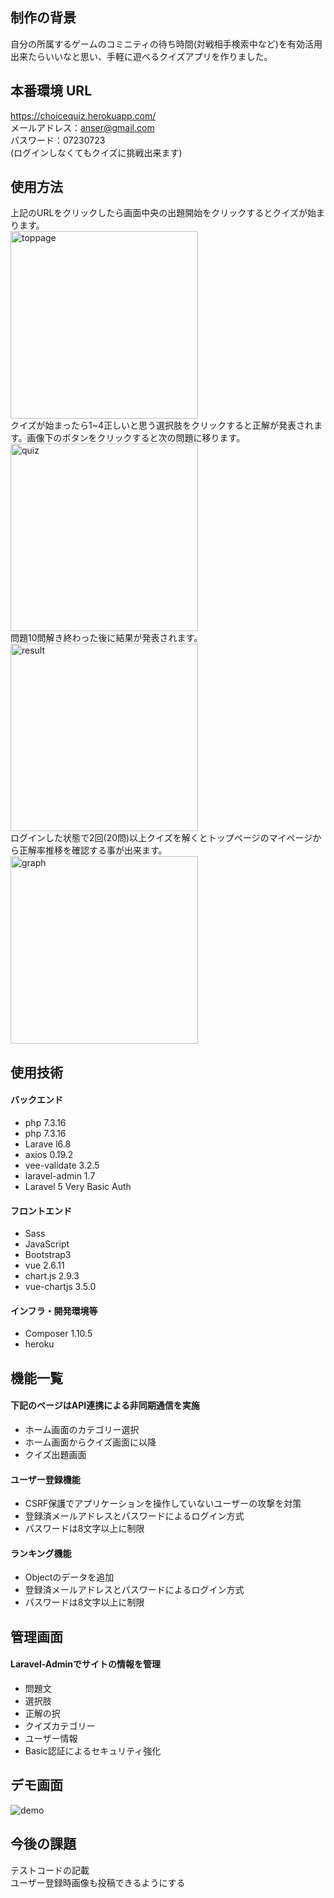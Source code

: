 ## 制作の背景
自分の所属するゲームのコミニティの待ち時間(対戦相手検索中など)を有効活用出来たらいいなと思い、手軽に遊べるクイズアプリを作りました。

## 本番環境 URL

https://choicequiz.herokuapp.com/
<br>
メールアドレス：anser@gmail.com
<br>
パスワード：07230723
<br>
(ログインしなくてもクイズに挑戦出来ます)
<br>

## 使用方法
上記のURLをクリックしたら画面中央の出題開始をクリックするとクイズが始まります。
<br>
<img width="300" height="300" alt="toppage" src="https://user-images.githubusercontent.com/61533662/79689539-7f3fa380-8290-11ea-84d3-8513ef152c54.png">
<br>
クイズが始まったら1~4正しいと思う選択肢をクリックすると正解が発表されます。画像下のボタンをクリックすると次の問題に移ります。
<br>
<img width="300" height="300" alt="quiz" src="https://user-images.githubusercontent.com/61533662/79705413-98783c80-82f0-11ea-80cf-df85021d0a1d.png">
<br>
問題10問解き終わった後に結果が発表されます。
<br>
<img width="300" height="300" alt="result" src="https://user-images.githubusercontent.com/61533662/79705524-f9a01000-82f0-11ea-9875-23b6c7f331a6.png">
<br>
ログインした状態で2回(20問)以上クイズを解くとトップページのマイページから正解率推移を確認する事が出来ます。
<br>
<img width="300" height="300" alt="graph" src="https://user-images.githubusercontent.com/61533662/79705781-d9248580-82f1-11ea-9157-3786ddcf7a86.png">
<br>

## 使用技術

<h4>バックエンド</h4>
<ul>
<li>php 7.3.16</li>

<li>php 7.3.16</li>
<li>Larave l6.8</li>
<li>axios 0.19.2</li>
<li>vee-validate 3.2.5</li>
<li>laravel-admin 1.7</li>
<li>Laravel 5 Very Basic Auth</li>
</ul>

<h4>フロントエンド</h4>
<ul>
<li>Sass</li>
<li>JavaScript</li>
<li>Bootstrap3</li>
<li>vue 2.6.11 </li>
<li>chart.js 2.9.3</li>
<li>vue-chartjs 3.5.0</li>
</ul>

<h4>インフラ・開発環境等</h4>
<ul>
<li>Composer 1.10.5</li>
<li>heroku</li>
</ul>

## 機能一覧
<h4>下記のページはAPI連携による非同期通信を実施</h4>
<ul>
<li>ホーム画面のカテゴリー選択</li>
<li>ホーム画面からクイズ画面に以降</li>
<li>クイズ出題画面</li>
</ul>
<h4>ユーザー登録機能</h4>
<ul>
<li>CSRF保護でアプリケーションを操作していないユーザーの攻撃を対策</li>
<li>登録済メールアドレスとパスワードによるログイン方式</li>
<li>パスワードは8文字以上に制限</li>
</ul>
<h4>ランキング機能</h4>
<ul>
<li>Objectのデータを追加</li>
<li>登録済メールアドレスとパスワードによるログイン方式</li>
<li>パスワードは8文字以上に制限</li>
</ul>

## 管理画面
<h4>Laravel-Adminでサイトの情報を管理</h4>
<ul>
<li>問題文</li>
<li>選択肢</li>
<li>正解の択</li>
<li>クイズカテゴリー</li>
<li>ユーザー情報</li>
<li>Basic認証によるセキュリティ強化</li>
</ul>


## デモ画面
![demo](https://user-images.githubusercontent.com/61533662/79710832-21976f80-8301-11ea-882f-449f81732bf3.gif)

## 今後の課題
テストコードの記載
<br>
ユーザー登録時画像も投稿できるようにする

